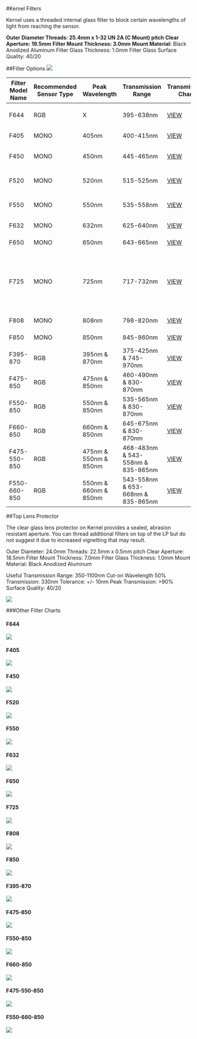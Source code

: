 #Kernel Filters

Kernel uses a threaded internal glass filter to block certain wavelengths of light from reaching the sensor.

**Outer Diameter Threads: 25.4mm x 1-32 UN 2A (C Mount) pitch**
**Clear Aperture: 19.5mm**
**Filter Mount Thickness: 3.0mm**
**Mount Material:** Black Anodized Aluminum
Filter Glass Thickness: 1.0mm
Filter Glass Surface Quality: 40/20

##Filter Options
![](/assets/all_single_bands.png)

| Filter Model Name | Recommended Sensor Type | Peak Wavelength| Transmission Range | Transmission Chart | Typical Uses |
|-------------------|-------------------------|----------------|--------------------|--------------------|--------------|
| F644              | RGB                     | X              | 395-638nm          | [VIEW](#f644)      | Visible light only (Cut-off 648nm) |
| F405              | MONO                    | 405nm          | 400-415nm          | [VIEW](#f405)           | Ultraviolet (UV) detection |
| F450              | MONO                    | 450nm          | 445-465nm          | [VIEW](#f450)           | Blue vegetative indices |
| F520              | MONO                    | 520nm          | 515-525nm          | [VIEW](#f520)           | Green vegetative indices |
| F550              | MONO                    | 550nm          | 535-558nm          | [VIEW](#f550)           | Green vegetative indices |
| F632              | MONO                    | 632nm          | 625-640nm          | [VIEW](#f632)           | Red vegetative indices |
| F650              | MONO                    | 650nm          | 643-665nm          | [VIEW](#f650)           | Red vegetative indices |
| F725              | MONO                    | 725nm          | 717-732nm          | [VIEW](#f725)           | Red-edge: Deeper canopy penetration, earlier detection of reduction in photosynthesis |
| F808              | MONO                    | 808nm          | 798-820nm          | [VIEW](#f808)           | NIR vegetative indices |
| F850              | MONO                    | 850nm          | 845-860nm          | [VIEW](#f850)           | NIR vegetative indices |
| F395-870          | RGB                     | 395nm & 870nm  | 375-425nm & 745-970nm          | [VIEW](#f395-870)           | Atmospheric indices|
| F475-850          | RGB                     | 475nm & 850nm  | 460-490nm & 830-870nm          | [VIEW](#f475-850)           | BNDVI |
| F550-850          | RGB                     | 550nm & 850nm  | 535-565nm & 830-870nm          | [VIEW](#f550-850)           | GNDVI: general plant "green-ness" |
| F660-850          | RGB                     | 660nm & 850nm  | 645-675nm & 830-870nm          | [VIEW](#f660-850)           | NDVI: general plant "health" |
| F475-550-850      | RGB                     | 475nm & 550nm & 850nm | 468-483nm & 543-558nm & 835-865nm          | [VIEW](#f475-550-850)           | ENDVI/EVI, improved NDVI |
| F550-660-850      | RGB                     | 550nm & 660nm & 850nm | 543-558nm & 653-668nm & 835-865nm          | [VIEW](#f550-660-850)           | NDVI, GNDVI, CVI, NG, NNIR, NR, TVI |

##Top Lens Protector

The clear glass lens protector on Kernel provides a sealed, abrasion resistant aperture. You can thread additional filters on top of the LP but do not suggest it due to increased vignetting that may result.

Outer Diameter: 24.0mm
Threads: 22.5mm x 0.5mm pitch
Clear Aperture: 18.5mm
Filter Mount Thickness: 7.0mm
Filter Glass Thickness: 1.0mm
Mount Material: Black Anodized Aluminum

Useful Transmission Range: 350-1100nm
Cut-on Wavelength 50% Transmission: 330nm
Tolerance: +/- 10nm
Peak Transmission: >90%
Surface Quality: 40/20

![](/assets/lp.png)

###Other Filter Charts

#### F644
![](/assets/f644.png)
#### F405
![](/assets/f405.png)
#### F450
![](/assets/f450.png)
#### F520
![](/assets/f520.png)
#### F550
![](/assets/f550.png)
#### F632
![](/assets/f632.png)
#### F650
![](/assets/f650.png)
#### F725
![](/assets/f720.png)
#### F808
![](/assets/f808.png)
#### F850
![](/assets/f850.png)
#### F395-870
![](/assets/f395-870.png)
#### F475-850
![](/assets/f475-850.png)
#### F550-850
![](/assets/f550-850.png)
#### F660-850
![](/assets/f660-850.png)
#### F475-550-850
![](/assets/f475-550-850.png)
#### F550-660-850
![](/assets/f550-660-850.png)